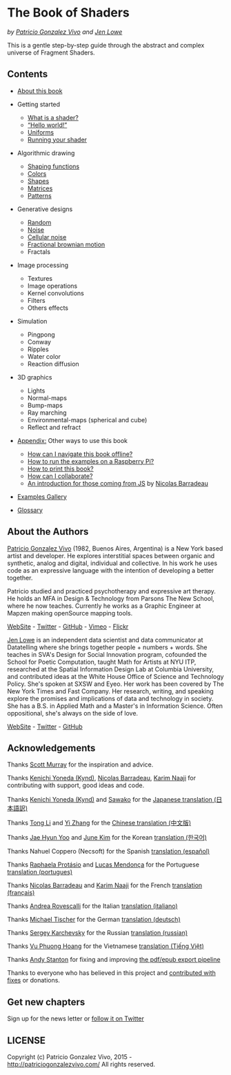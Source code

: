 <canvas id="custom" class="canvas" data-fragment-url="src/moon/moon.frag" data-textures="src/moon/moon.jpg" width="350px" height="350px"></canvas>

# The Book of Shaders
*by [Patricio Gonzalez Vivo](http://patriciogonzalezvivo.com/) and [Jen Lowe](http://jenlowe.net/)*

This is a gentle step-by-step guide through the abstract and complex universe of Fragment Shaders.

<div class="header">
<a href="https://www.paypal.com/cgi-bin/webscr?cmd=_s-xclick&hosted_button_id=B5FSVSHGEATCG" style="float: right;"><img src="https://www.paypalobjects.com/en_US/i/btn/btn_donate_SM.gif" alt=""></a>
</div>

## Contents

* [About this book](00/)

* Getting started
    * [What is a shader?](01/)
    * [“Hello world!”](02/)
    * [Uniforms](03/)
	* [Running your shader](04/)

* Algorithmic drawing
    * [Shaping functions](05/)
    * [Colors](06/)
    * [Shapes](07/)
    * [Matrices](08/)
    * [Patterns](09/)

* Generative designs
    * [Random](10/)
    * [Noise](11/)
    * [Cellular noise](12/)
    * [Fractional brownian motion](13/)
    * Fractals

* Image processing
    * Textures
    * Image operations
    * Kernel convolutions
    * Filters
    * Others effects

* Simulation
    * Pingpong
    * Conway
    * Ripples
    * Water color
    * Reaction diffusion

* 3D graphics
    * Lights
    * Normal-maps
    * Bump-maps
    * Ray marching
    * Environmental-maps (spherical and cube)
    * Reflect and refract

* [Appendix:](appendix/) Other ways to use this book
	* [How can I navigate this book offline?](appendix/00/)
	* [How to run the examples on a Raspberry Pi?](appendix/01/)
	* [How to print this book?](appendix/02/)
    * [How can I collaborate?](appendix/03/)
    * [An introduction for those coming from JS](appendix/04/) by [Nicolas Barradeau](http://www.barradeau.com/)

* [Examples Gallery](examples/)

* [Glossary](glossary/)

## About the Authors

[Patricio Gonzalez Vivo](http://patriciogonzalezvivo.com/) (1982, Buenos Aires, Argentina) is a New York based artist and developer. He explores interstitial spaces between organic and synthetic, analog and digital, individual and collective. In his work he uses code as an expressive language with the intention of developing a better together.

Patricio studied and practiced psychotherapy and expressive art therapy. He holds an MFA in Design & Technology from Parsons The New School, where he now teaches. Currently he works as a Graphic Engineer at Mapzen making openSource mapping tools.

<div class="header"> <a href="http://patriciogonzalezvivo.com/" target="_blank">WebSite</a> - <a href="https://twitter.com/patriciogv" target="_blank">Twitter</a> - <a href="https://github.com/patriciogonzalezvivo" target="_blank">GitHub</a> - <a href="https://vimeo.com/patriciogv" target="_blank">Vimeo</a> - <a href="https://www.flickr.com/photos/106950246@N06/" target="_blank"> Flickr</a></div>

[Jen Lowe](http://jenlowe.net/) is an independent data scientist and data communicator at Datatelling where she brings together people + numbers + words. She teaches in SVA's Design for Social Innovation program, cofounded the School for Poetic Computation, taught Math for Artists at NYU ITP, researched at the Spatial Information Design Lab at Columbia University, and contributed ideas at the White House Office of Science and Technology Policy. She's spoken at SXSW and Eyeo. Her work has been covered by The New York Times and Fast Company. Her research, writing, and speaking explore the promises and implications of data and technology in society. She has a B.S. in Applied Math and a Master's in Information Science. Often oppositional, she's always on the side of love.

<div class="header"> <a href="http://jenlowe.net/" target="_blank">WebSite</a> - <a href="https://twitter.com/datatelling" target="_blank">Twitter</a> - <a href="https://github.com/datatelling" target="_blank">GitHub</a></div>

## Acknowledgements

Thanks [Scott Murray](http://alignedleft.com/) for the inspiration and advice.

Thanks [Kenichi Yoneda (Kynd)](https://twitter.com/kyndinfo), [Nicolas Barradeau](https://twitter.com/nicoptere), [Karim Naaji](http://karim.naaji.fr/) for contributing with support, good ideas and code.

Thanks [Kenichi Yoneda (Kynd)](https://twitter.com/kyndinfo) and [Sawako](https://twitter.com/sawakohome) for the [Japanese translation (日本語訳)](?lan=jp)

Thanks [Tong Li](https://www.facebook.com/tong.lee.9484) and [Yi Zhang](https://www.facebook.com/archer.zetta?pnref=story) for the [Chinese translation (中文版)](?lan=ch)

Thanks [Jae Hyun Yoo](https://www.facebook.com/fkkcloud) and [June Kim](https://github.com/rlawns324) for the Korean [translation (한국어)](?lan=kr)

Thanks Nahuel Coppero (Necsoft) for the Spanish [translation (español)](?lan=es)

Thanks [Raphaela Protásio](https://github.com/Rawphs) and [Lucas Mendonça](https://github.com/luuchowl) for the Portuguese [translation (portugues)](?lan=pt)

Thanks [Nicolas Barradeau](https://twitter.com/nicoptere) and [Karim Naaji](http://karim.naaji.fr/) for the French [translation (français)](?lan=fr)

Thanks [Andrea Rovescalli](https://www.earove.info) for the Italian [translation (italiano)](?lan=it)

Thanks [Michael Tischer](http://www.mitinet.de) for the German [translation (deutsch)](?lan=de)

Thanks [Sergey Karchevsky](https://www.facebook.com/sergey.karchevsky.3) for the Russian [translation (russian)](?lan=ru)

Thanks [Vu Phuong Hoang](https://www.facebook.com/vuphuonghoang88) for the Vietnamese [translation (Tiếng Việt)](?lan=vi)

Thanks [Andy Stanton](https://andy.stanton.is/) for fixing and improving [the pdf/epub export pipeline](https://thebookofshaders.com/appendix/02/)

Thanks to everyone who has believed in this project and [contributed with fixes](https://github.com/patriciogonzalezvivo/thebookofshaders/graphs/contributors) or donations.

## Get new chapters

Sign up for the news letter or [follow it on Twitter](https://twitter.com/bookofshaders)

<div id="fd-form-623359074e5181d777e479f9"></div>
<script>
  window.fd('form', {
    formId: '623359074e5181d777e479f9',
    containerEl: '#fd-form-623359074e5181d777e479f9'
  });
</script>

## LICENSE

Copyright (c) Patricio Gonzalez Vivo, 2015 - http://patriciogonzalezvivo.com/
All rights reserved.
